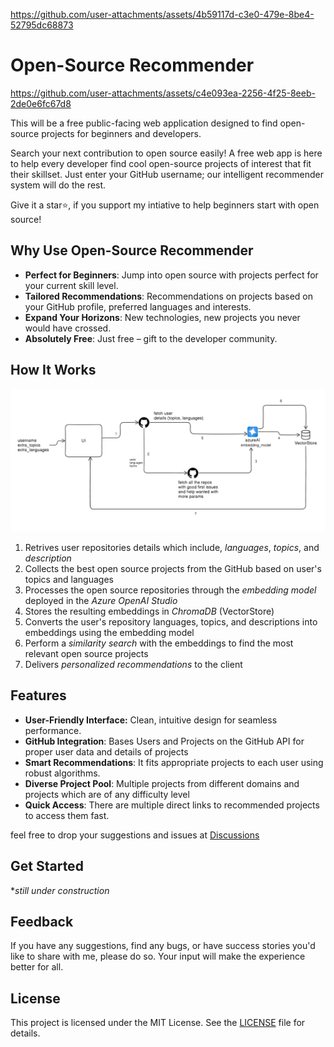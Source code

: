 
https://github.com/user-attachments/assets/4b59117d-c3e0-479e-8be4-52795dc68873
# Open-Source Recommender


https://github.com/user-attachments/assets/c4e093ea-2256-4f25-8eeb-2de0e6fc67d8


This will be a free public-facing web application designed to find open-source projects for beginners and developers.

Search your next contribution to open source easily! A free web app is here to help every developer find cool open-source projects of interest that fit their skillset. Just enter your GitHub username; our intelligent recommender system will do the rest. 

Give it a star⭐, if you support my intiative to help beginners start with open source!

## Why Use Open-Source Recommender

- **Perfect for Beginners**: Jump into open source with projects perfect for your current skill level.
- **Tailored Recommendations**: Recommendations on projects based on your GitHub profile, preferred languages and interests.
- **Expand Your Horizons**: New technologies, new projects you never would have crossed.
- **Absolutely Free**: Just free – gift to the developer community.

## How It Works

![architecture](/public/architecture.png)

1. Retrives user repositories details which include, _languages_, _topics_, and _description_
2. Collects the best open source projects from the GitHub based on user's topics and languages
3. Processes the open source repositories through the _embedding model_ deployed in the _Azure OpenAI Studio_
4. Stores the resulting embeddings in _ChromaDB_ (VectorStore)
5. Converts the user's repository languages, topics, and descriptions into embeddings using the embedding model
6. Perform a _similarity search_ with the embeddings to find the most relevant open source projects
7. Delivers _personalized recommendations_ to the client


## Features

- **User-Friendly Interface:** Clean, intuitive design for seamless performance.
- **GitHub Integration**: Bases Users and Projects on the GitHub API for proper user data and details of projects
- **Smart Recommendations**: It fits appropriate projects to each user using robust algorithms.
- **Diverse Project Pool**: Multiple projects from different domains and projects which are of any difficulty level
- **Quick Access**: There are multiple direct links to recommended projects to access them fast.

feel free to drop your suggestions and issues at [Discussions](https://github.com/Hk669/Open-Source-Recommender/discussions/12)

## Get Started

**still under construction*

## Feedback

If you have any suggestions, find any bugs, or have success stories you'd like to share with me, please do so. Your input will make the experience better for all.

## License

This project is licensed under the MIT License. See the [LICENSE](LICENSE) file for details.
